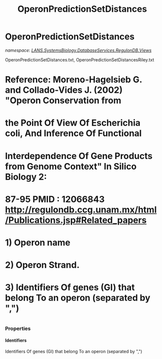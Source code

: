 ﻿---
title: OperonPredictionSetDistances
---

# OperonPredictionSetDistances
_namespace: [LANS.SystemsBiology.DatabaseServices.RegulonDB.Views](N-LANS.SystemsBiology.DatabaseServices.RegulonDB.Views.html)_

OperonPredictionSetDistances.txt,
 OperonPredictionSetDistancesRiley.txt
 
 # Reference: Moreno-Hagelsieb G. and Collado-Vides J. (2002) "Operon Conservation from
 # the Point Of View Of Escherichia coli, And Inference Of Functional
 # Interdependence Of Gene Products from Genome Context" In Silico Biology 2:
 # 87-95 PMID : 12066843 http://regulondb.ccg.unam.mx/html/Publications.jsp#Related_papers
 #
 # 1) Operon name
 # 2) Operon Strand.
 # 3) Identifiers Of genes (GI) that belong To an operon (separated by ",")
 #



### Properties

#### Identifiers
Identifiers Of genes (GI) that belong To an operon (separated by ",")

